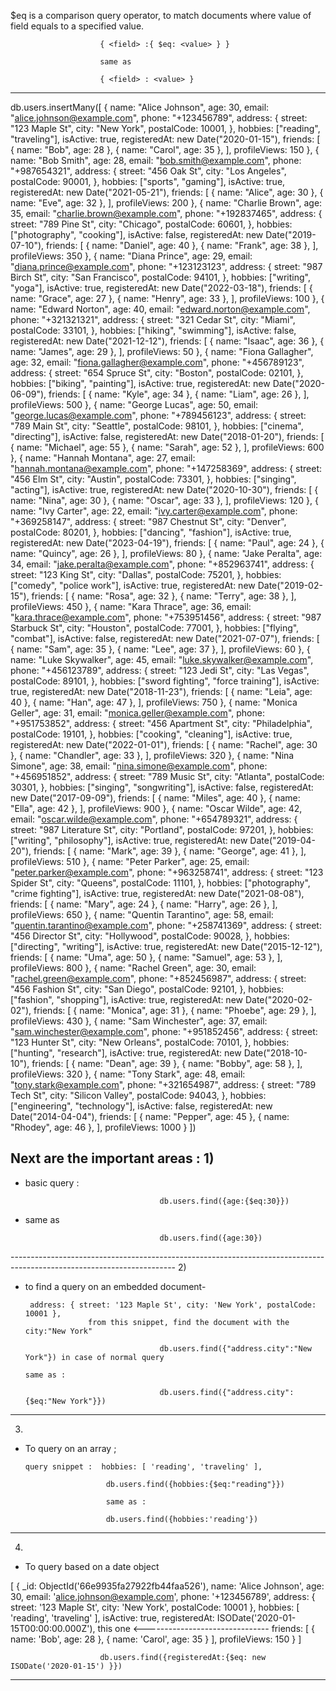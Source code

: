 $eq is a comparison query operator, to match documents where value of field equals to a specified value.

                        { <field> :{ $eq: <value> } } 

                        same as 

                        { <field> : <value> }

--------------------------------------------------------------------------------------------------------------------                  

db.users.insertMany([
  {
    name: "Alice Johnson",
    age: 30,
    email: "alice.johnson@example.com",
    phone: "+123456789",
    address: {
      street: "123 Maple St",
      city: "New York",
      postalCode: 10001,
    },
    hobbies: ["reading", "traveling"],
    isActive: true,
    registeredAt: new Date("2020-01-15"),
    friends: [
      { name: "Bob", age: 28 },
      { name: "Carol", age: 35 },
    ],
    profileViews: 150
  },
  {
    name: "Bob Smith",
    age: 28,
    email: "bob.smith@example.com",
    phone: "+987654321",
    address: {
      street: "456 Oak St",
      city: "Los Angeles",
      postalCode: 90001,
    },
    hobbies: ["sports", "gaming"],
    isActive: true,
    registeredAt: new Date("2021-05-21"),
    friends: [
      { name: "Alice", age: 30 },
      { name: "Eve", age: 32 },
    ],
    profileViews: 200
  },
  {
    name: "Charlie Brown",
    age: 35,
    email: "charlie.brown@example.com",
    phone: "+192837465",
    address: {
      street: "789 Pine St",
      city: "Chicago",
      postalCode: 60601,
    },
    hobbies: ["photography", "cooking"],
    isActive: false,
    registeredAt: new Date("2019-07-10"),
    friends: [
      { name: "Daniel", age: 40 },
      { name: "Frank", age: 38 },
    ],
    profileViews: 350
  },
  {
    name: "Diana Prince",
    age: 29,
    email: "diana.prince@example.com",
    phone: "+123123123",
    address: {
      street: "987 Birch St",
      city: "San Francisco",
      postalCode: 94101,
    },
    hobbies: ["writing", "yoga"],
    isActive: true,
    registeredAt: new Date("2022-03-18"),
    friends: [
      { name: "Grace", age: 27 },
      { name: "Henry", age: 33 },
    ],
    profileViews: 100
  },
  {
    name: "Edward Norton",
    age: 40,
    email: "edward.norton@example.com",
    phone: "+321321321",
    address: {
      street: "321 Cedar St",
      city: "Miami",
      postalCode: 33101,
    },
    hobbies: ["hiking", "swimming"],
    isActive: false,
    registeredAt: new Date("2021-12-12"),
    friends: [
      { name: "Isaac", age: 36 },
      { name: "James", age: 29 },
    ],
    profileViews: 50
  },
  {
    name: "Fiona Gallagher",
    age: 32,
    email: "fiona.gallagher@example.com",
    phone: "+456789123",
    address: {
      street: "654 Spruce St",
      city: "Boston",
      postalCode: 02101,
    },
    hobbies: ["biking", "painting"],
    isActive: true,
    registeredAt: new Date("2020-06-09"),
    friends: [
      { name: "Kyle", age: 34 },
      { name: "Liam", age: 26 },
    ],
    profileViews: 500
  },
  {
    name: "George Lucas",
    age: 50,
    email: "george.lucas@example.com",
    phone: "+789456123",
    address: {
      street: "789 Main St",
      city: "Seattle",
      postalCode: 98101,
    },
    hobbies: ["cinema", "directing"],
    isActive: false,
    registeredAt: new Date("2018-01-20"),
    friends: [
      { name: "Michael", age: 55 },
      { name: "Sarah", age: 52 },
    ],
    profileViews: 600
  },
  {
    name: "Hannah Montana",
    age: 27,
    email: "hannah.montana@example.com",
    phone: "+147258369",
    address: {
      street: "456 Elm St",
      city: "Austin",
      postalCode: 73301,
    },
    hobbies: ["singing", "acting"],
    isActive: true,
    registeredAt: new Date("2020-10-30"),
    friends: [
      { name: "Nina", age: 30 },
      { name: "Oscar", age: 33 },
    ],
    profileViews: 120
  },
  {
    name: "Ivy Carter",
    age: 22,
    email: "ivy.carter@example.com",
    phone: "+369258147",
    address: {
      street: "987 Chestnut St",
      city: "Denver",
      postalCode: 80201,
    },
    hobbies: ["dancing", "fashion"],
    isActive: true,
    registeredAt: new Date("2023-04-19"),
    friends: [
      { name: "Paul", age: 24 },
      { name: "Quincy", age: 26 },
    ],
    profileViews: 80
  },
  {
    name: "Jake Peralta",
    age: 34,
    email: "jake.peralta@example.com",
    phone: "+852963741",
    address: {
      street: "123 King St",
      city: "Dallas",
      postalCode: 75201,
    },
    hobbies: ["comedy", "police work"],
    isActive: true,
    registeredAt: new Date("2019-02-15"),
    friends: [
      { name: "Rosa", age: 32 },
      { name: "Terry", age: 38 },
    ],
    profileViews: 450
  },
  {
    name: "Kara Thrace",
    age: 36,
    email: "kara.thrace@example.com",
    phone: "+753951456",
    address: {
      street: "987 Starbuck St",
      city: "Houston",
      postalCode: 77001,
    },
    hobbies: ["flying", "combat"],
    isActive: false,
    registeredAt: new Date("2021-07-07"),
    friends: [
      { name: "Sam", age: 35 },
      { name: "Lee", age: 37 },
    ],
    profileViews: 60
  },
  {
    name: "Luke Skywalker",
    age: 45,
    email: "luke.skywalker@example.com",
    phone: "+456123789",
    address: {
      street: "123 Jedi St",
      city: "Las Vegas",
      postalCode: 89101,
    },
    hobbies: ["sword fighting", "force training"],
    isActive: true,
    registeredAt: new Date("2018-11-23"),
    friends: [
      { name: "Leia", age: 40 },
      { name: "Han", age: 47 },
    ],
    profileViews: 750
  },
  {
    name: "Monica Geller",
    age: 31,
    email: "monica.geller@example.com",
    phone: "+951753852",
    address: {
      street: "456 Apartment St",
      city: "Philadelphia",
      postalCode: 19101,
    },
    hobbies: ["cooking", "cleaning"],
    isActive: true,
    registeredAt: new Date("2022-01-01"),
    friends: [
      { name: "Rachel", age: 30 },
      { name: "Chandler", age: 33 },
    ],
    profileViews: 320
  },
  {
    name: "Nina Simone",
    age: 38,
    email: "nina.simone@example.com",
    phone: "+456951852",
    address: {
      street: "789 Music St",
      city: "Atlanta",
      postalCode: 30301,
    },
    hobbies: ["singing", "songwriting"],
    isActive: false,
    registeredAt: new Date("2017-09-09"),
    friends: [
      { name: "Miles", age: 40 },
      { name: "Ella", age: 42 },
    ],
    profileViews: 900
  },
  {
    name: "Oscar Wilde",
    age: 42,
    email: "oscar.wilde@example.com",
    phone: "+654789321",
    address: {
      street: "987 Literature St",
      city: "Portland",
      postalCode: 97201,
    },
    hobbies: ["writing", "philosophy"],
    isActive: true,
    registeredAt: new Date("2019-04-20"),
    friends: [
      { name: "Mark", age: 39 },
      { name: "George", age: 41 },
    ],
    profileViews: 510
  },
  {
    name: "Peter Parker",
    age: 25,
    email: "peter.parker@example.com",
    phone: "+963258741",
    address: {
      street: "123 Spider St",
      city: "Queens",
      postalCode: 11101,
    },
    hobbies: ["photography", "crime fighting"],
    isActive: true,
    registeredAt: new Date("2021-08-08"),
    friends: [
      { name: "Mary", age: 24 },
      { name: "Harry", age: 26 },
    ],
    profileViews: 650
  },
  {
    name: "Quentin Tarantino",
    age: 58,
    email: "quentin.tarantino@example.com",
    phone: "+258741369",
    address: {
      street: "456 Director St",
      city: "Hollywood",
      postalCode: 90028,
    },
    hobbies: ["directing", "writing"],
    isActive: true,
    registeredAt: new Date("2015-12-12"),
    friends: [
      { name: "Uma", age: 50 },
      { name: "Samuel", age: 53 },
    ],
    profileViews: 800
  },
  {
    name: "Rachel Green",
    age: 30,
    email: "rachel.green@example.com",
    phone: "+852456987",
    address: {
      street: "456 Fashion St",
      city: "San Diego",
      postalCode: 92101,
    },
    hobbies: ["fashion", "shopping"],
    isActive: true,
    registeredAt: new Date("2020-02-02"),
    friends: [
      { name: "Monica", age: 31 },
      { name: "Phoebe", age: 29 },
    ],
    profileViews: 430
  },
  {
    name: "Sam Winchester",
    age: 37,
    email: "sam.winchester@example.com",
    phone: "+951852456",
    address: {
      street: "123 Hunter St",
      city: "New Orleans",
      postalCode: 70101,
    },
    hobbies: ["hunting", "research"],
    isActive: true,
    registeredAt: new Date("2018-10-10"),
    friends: [
      { name: "Dean", age: 39 },
      { name: "Bobby", age: 58 },
    ],
    profileViews: 320
  },
  {
    name: "Tony Stark",
    age: 48,
    email: "tony.stark@example.com",
    phone: "+321654987",
    address: {
      street: "789 Tech St",
      city: "Silicon Valley",
      postalCode: 94043,
    },
    hobbies: ["engineering", "technology"],
    isActive: false,
    registeredAt: new Date("2014-04-04"),
    friends: [
      { name: "Pepper", age: 45 },
      { name: "Rhodey", age: 46 },
    ],
    profileViews: 1000
  }
])

Next are the important areas : 
1)
-----------------------------------------------------------------------------------------------------------------------

- basic query : 
                                    
                                    db.users.find({age:{$eq:30}})

- same as                           

                                    db.users.find({age:30})
-----------------------------------------------------------------------------------------------------------------------                                   2)  


- to find a query on an embedded document- 


       address: { street: '123 Maple St', city: 'New York', postalCode: 10001 },
                    from this snippet, find the document with the city:"New York"

                                    db.users.find({"address.city":"New York"}) in case of normal query

      same as :

                                    db.users.find({"address.city":{$eq:"New York"}})


------------------------------------------------------------------------------------------------------------------------
3)

- To query on an array ;

      query snippet :  hobbies: [ 'reading', 'traveling' ],

                        db.users.find({hobbies:{$eq:"reading"}})

                        same as :

                        db.users.find({hobbies:'reading'})
-------------------------------------------------------------------------------------------------------------------

4) 

- To query based on a date object 

[
  {
    _id: ObjectId('66e9935fa27922fb44faa526'),
    name: 'Alice Johnson',
    age: 30,
    email: 'alice.johnson@example.com',
    phone: '+123456789',
    address: { street: '123 Maple St', city: 'New York', postalCode: 10001 },
    hobbies: [ 'reading', 'traveling' ],
    isActive: true,
    registeredAt: ISODate('2020-01-15T00:00:00.000Z'), this one    <-------------------------------
    friends: [ { name: 'Bob', age: 28 }, { name: 'Carol', age: 35 } ],
    profileViews: 150
  }
]

                        db.users.find({registeredAt:{$eq: new ISODate('2020-01-15') }})

--------------------------------------------------------------------------------------------------------------------------                    

